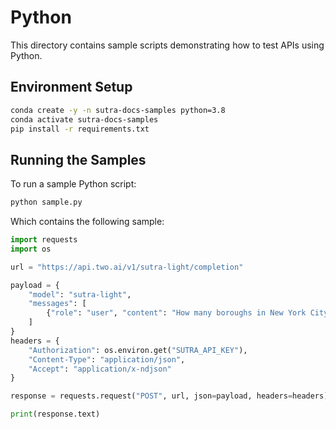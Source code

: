 # Python

This directory contains sample scripts demonstrating how to test APIs using Python.

## Environment Setup
```bash
conda create -y -n sutra-docs-samples python=3.8
conda activate sutra-docs-samples
pip install -r requirements.txt
```

## Running the Samples

To run a sample Python script:
  ```bash
  python sample.py
  ```
  
Which contains the following sample:
  ```python
  import requests
  import os

  url = "https://api.two.ai/v1/sutra-light/completion"

  payload = {
      "model": "sutra-light",
      "messages": [
          {"role": "user", "content": "How many boroughs in New York City?"}
      ]
  }
  headers = {
      "Authorization": os.environ.get("SUTRA_API_KEY"),
      "Content-Type": "application/json",
      "Accept": "application/x-ndjson"
  }

  response = requests.request("POST", url, json=payload, headers=headers)

  print(response.text)
  ```
  
